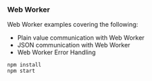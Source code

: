 ### Web Worker

Web Worker examples covering the following:

- Plain value communication with Web Worker
- JSON communication with Web Worker
- Web Worker Error Handling

```
npm install
npm start
```
